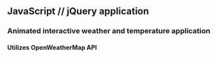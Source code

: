 ## JavaScript // jQuery application

### Animated interactive weather and temperature application

#### Utilizes OpenWeatherMap API
